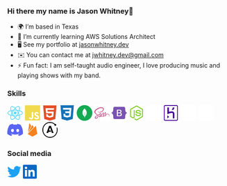### Hi there my name is Jason Whitney👋

- 🌍 I’m based in Texas
- 🌱 I’m currently learning AWS Solutions Architect
- 🖥️ See my portfolio at [jasonwhitney.dev](https://www.jasonwhitney.dev/)
- ✉️ You can contact me at [jwhitney.dev@gmail.com](mailto:jwhitney.dev@gmail.com)
- ⚡ Fun fact: I am self-taught audio engineer, I love producing music and playing shows with my band. 

### Skills

<p align="left">

<a href="https://reactjs.org/" target="_blank" rel="noreferrer"><img src="./assets/react-colored.svg" width="36" height="36" alt="React" /></a>
<a href="https://developer.mozilla.org/en-US/docs/Web/JavaScript" target="_blank" rel="noreferrer"><img src="./assets/javascript-colored.svg" width="36" height="36" alt="Javascript" /></a>
<a href="https://developer.mozilla.org/en-US/docs/Glossary/HTML5" target="_blank" rel="noreferrer"><img src="./assets/html5-colored.svg" width="36" height="36" alt="HTML5" /></a>
<a href="https://www.w3.org/TR/CSS/#css" target="_blank" rel="noreferrer"><img src="./assets/css3-colored.svg" width="36" height="36" alt="CSS3" /></a>
<a href="https://www.mongodb.com/" target="_blank" rel="noreferrer"><img src="./assets/mongodb.svg" width="36" height="36" alt="MongoDB" /></a>
<a href="https://sass-lang.com/" target="_blank" rel="noreferrer"><img src="./assets/sass-colored.svg" width="36" height="36" alt="Sass" /></a>
<a href="https://getbootstrap.com/" target="_blank" rel="noreferrer"><img src="./assets/bootstrap-colored.svg" width="36" height="36" alt="Bootstrap" /></a>
<a href="https://nodejs.org/en/" target="_blank" rel="noreferrer"><img src="./assets/nodejs-colored.svg" width="36" height="36" alt="NodeJS" /></a>
<a href="https://expressjs.com/" target="_blank" rel="noreferrer"><img src="./assets/express-colored-dark.svg" width="36" height="36" alt="Express" /></a>
<a href="https://www.heroku.com/" target="_blank" rel="noreferrer"><img src="./assets/heroku-icon.svg" width="36" height="36" alt="Heroku" /></a>
<a href="https://www.adobe.com/uk/products/photoshop.html" target="_blank" rel="noreferrer"><img src="./assets/photoshop-colored-dark.svg" width="36" height="36" alt="Photoshop" /></a>
<a href="https://www.adobe.com/uk/products/premiere.html" target="_blank" rel="noreferrer"><img src="./assets/premierepro-colored-dark.svg" width="36" height="36" alt="Premiere Pro" /></a>
<a href="https://discord.com/" target="blank" rel="noreferrer"><img src="./assets/discord.svg" width="36" height="36" alt="Discord" /></a>
<a href="https://firebase.google.com/" target="_blank" rel="noreferrer"><img src="./assets/firebase-colored.svg" width="36" height="36" alt="Firebase" /></a>
<a href="https://www.apollographql.com/" target="_blank" rel="noreferrer"><img src="./assets/apollo-graphql-compact.svg" width="36" height="36" alt="Apollo GraphQL" /></a>
</p>

### Social media

<p align="left">
 <a href="https://twitter.com/jasonNotJSON" target="_blank" rel="noreferrer"><img src="./assets/twitter.svg" width="32" height="32" /></a>
 <a href="https://www.linkedin.com/in/jwhitney2209/" target="_blank" rel="noreferrer"><img src="./assets/linkedin.svg" width="32" height="32" /></a>
</p>
